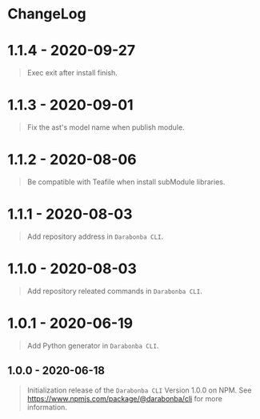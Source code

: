 # ChangeLog

# 1.1.4 - 2020-09-27

> Exec exit after install finish.

# 1.1.3 - 2020-09-01

> Fix the ast's model name when publish module.

# 1.1.2 - 2020-08-06

> Be compatible with Teafile when install subModule libraries.

# 1.1.1 - 2020-08-03

> Add repository address in `Darabonba CLI`.

# 1.1.0 - 2020-08-03

> Add repository releated commands in `Darabonba CLI`.

# 1.0.1 - 2020-06-19

> Add Python generator in `Darabonba CLI`.

## 1.0.0 - 2020-06-18

> Initialization release of the `Darabonba CLI` Version 1.0.0 on NPM.
> See <https://www.npmjs.com/package/@darabonba/cli> for more information.